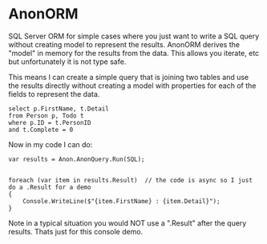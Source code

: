 # AnonORM
SQL Server ORM for simple cases where you just want to write a SQL query without creating model to represent the results.  AnonORM derives the "model" in memory for the results from the data.  This allows you iterate, etc but unfortunately it is not type safe.

This means I can create a simple query that is joining two tables and use the results directly without creating a model with properties for each of the fields to represent the data.

```
select p.FirstName, t.Detail
from Person p, Todo t
where p.ID = t.PersonID
and t.Complete = 0
```

Now in my code I can do:

```
var results = Anon.AnonQuery.Run(SQL);


foreach (var item in results.Result)  // the code is async so I just do a .Result for a demo
{
    Console.WriteLine($"{item.FirstName} : {item.Detail}");
}
```            

Note in a typical situation you would NOT use a ".Result" after the query results.  Thats just for this console demo.
